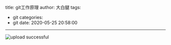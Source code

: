 title: git工作原理
author: 大白腿
tags:
  - git
categories:
  - git
date: 2020-05-25 20:58:00
---
![upload successful](/images/pasted-4.png)